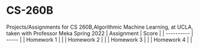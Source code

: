 # CS-260B
Projects/Assignments for CS 260B,Algorithmic Machine Learning, at UCLA, taken with Professor Meka Spring 2022
| Assignment | Score |
| ---------- | ----- |
| Homework 1 |       |
| Homework 2 |       |
| Homework 3 |       |
| Homework 4 |       |